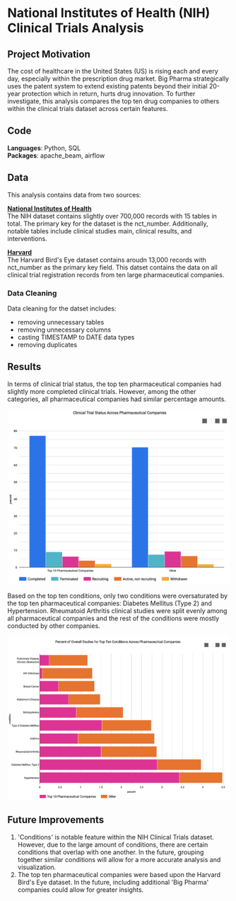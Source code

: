 # National Institutes of Health (NIH) Clinical Trials Analysis 

## Project Motivation 
The cost of healthcare in the United States (US) is rising each and every day, especially within the prescription drug market. Big Pharma strategically uses the patent system to extend existing patents beyond their initial 20-year protection which in return, hurts drug innovation. To further investigate, this analysis compares the top ten drug companies to others within the clinical trials dataset across certain features. 

## Code
**Languages**: Python, SQL <br>
**Packages**: apache_beam, airflow

## Data 
This analysis contains data from two sources: 

[**National Institutes of Health**](https://clinicaltrials.gov/api/gui/ref/download_all) <br>
The NIH dataset contains slightly over 700,000 records with 15 tables in total. The primary key for the dataset is the nct_number. Additionally, notable tables include clinical studies main, clinical results, and interventions. 

[**Harvard**](https://www.aerodatalab.org/birds-eye-view-of-research-landscape) <br>
The Harvard Bird's Eye dataset contains aroudn 13,000 records with nct_number as the primary key field. This datset contains the data on all clinical trial registration records from ten large pharmaceutical companies. 

### Data Cleaning 
Data cleaning for the datset includes: 
- removing unnecessary tables
- removing unnecessary columns 
- casting TIMESTAMP to DATE data types 
- removing duplicates 

## Results 
In terms of clinical trial status, the top ten pharmaceutical companies had slightly more completed clinical trials. However, among the other categories, all pharmaceutical companies had similar percentage amounts. 

![overall_status](https://github.com/abelasandovalg/clinical-trials/blob/main/images/overall_status.png)

Based on the top ten conditions, only two conditions were oversaturated by the top ten pharmaceutical companies: Diabetes Mellitus (Type 2) and Hypertension. Rheumatoid Arthritis clinical studies were split evenly among all pharmaceutical companies and the rest of the conditions were mostly conducted by other companies. 

![conditions](https://github.com/abelasandovalg/clinical-trials/blob/main/images/conditions.png)

## Future Improvements 
1. 'Conditions' is notable feature within the NIH Clinical Trials dataset. However, due to the large amount of conditions, there are certain conditions that overlap with one another. In the future, grouping together similar conditions will allow for a more accurate analysis and visualization. 
2. The top ten pharmaceutical companies were based upon the Harvard Bird's Eye dataset. In the future, including additional 'Big Pharma' companies could allow for greater insights.
